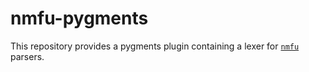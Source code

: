 # nmfu-pygments

This repository provides a pygments plugin containing a lexer for [`nmfu`](https://github.com/mincrmatt12/nmfu) parsers.

